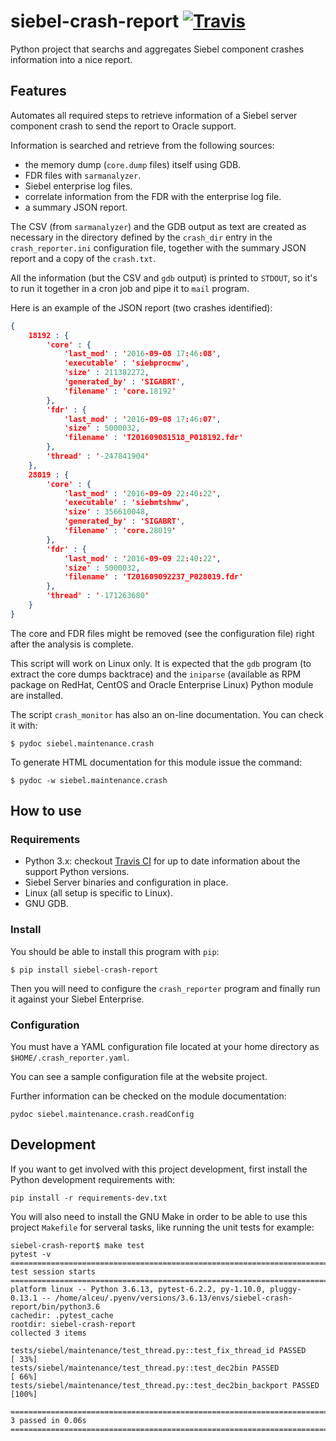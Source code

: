 # siebel-crash-report [![Travis](https://img.shields.io/travis/glasswalk3r/siebel-crash-report.svg)](https://travis-ci.org/glasswalk3r/siebel-crash-report/branches)
Python project that searchs and aggregates Siebel component crashes information
into a nice report.

## Features

Automates all required steps to retrieve information of a Siebel server
component crash to send the report to Oracle support.

Information is searched and retrieve from the following sources:

- the memory dump (`core.dump` files) itself using GDB.
- FDR files with `sarmanalyzer`.
- Siebel enterprise log files.
- correlate information from the FDR with the enterprise log file.
- a summary JSON report.

The CSV (from `sarmanalyzer`) and the GDB output as text are created as
necessary in the directory defined by the `crash_dir` entry in the
`crash_reporter.ini` configuration file, together with the summary JSON report
and a copy of the `crash.txt`.

All the information (but the CSV and `gdb` output) is printed to `STDOUT`, so
it's to run it together in a cron job and pipe it to `mail` program.

Here is an example of the JSON report (two crashes identified):

```json
{
	18192 : {
		'core' : {
			'last_mod' : '2016-09-08 17:46:08',
			'executable' : 'siebprocmw',
			'size' : 211382272,
			'generated_by' : 'SIGABRT',
			'filename' : 'core.18192'
		},
		'fdr' : {
			'last_mod' : '2016-09-08 17:46:07',
			'size' : 5000032,
			'filename' : 'T201609081518_P018192.fdr'
		},
		'thread' : '-247841904'
	},
	28019 : {
		'core' : {
			'last_mod' : '2016-09-09 22:40:22',
			'executable' : 'siebmtshmw',
			'size' : 356610048,
			'generated_by' : 'SIGABRT',
			'filename' : 'core.28019'
		},
		'fdr' : {
			'last_mod' : '2016-09-09 22:40:22',
			'size' : 5000032,
			'filename' : 'T201609092237_P028019.fdr'
		},
		'thread' : '-171263680'
	}
}
```

The core and FDR files might be removed (see the configuration file) right after
the analysis is complete.

This script will work on Linux only. It is expected that the `gdb` program (to
extract the core dumps backtrace) and the `iniparse` (available as RPM package
on RedHat, CentOS and Oracle Enterprise Linux) Python module are installed.

The script `crash_monitor` has also an on-line documentation. You can check it
with:

```
$ pydoc siebel.maintenance.crash
```

To generate HTML documentation for this module issue the command:

```
$ pydoc -w siebel.maintenance.crash
```

## How to use

### Requirements

 - Python 3.x: checkout
 [Travis CI](https://travis-ci.org/glasswalk3r/siebel-crash-report/branches) for
 up to date information about the support Python versions.
 - Siebel Server binaries and configuration in place.
 - Linux (all setup is specific to Linux).
 - GNU GDB.

### Install

You should be able to install this program with `pip`:

```
$ pip install siebel-crash-report
```

Then you will need to configure the `crash_reporter` program and finally run it
against your Siebel Enterprise.

### Configuration

You must have a YAML configuration file located at your home directory as
`$HOME/.crash_reporter.yaml`.

You can see a sample configuration file at the website project.

Further information can be checked on the module documentation:

```
pydoc siebel.maintenance.crash.readConfig
```

## Development

If you want to get involved with this project development, first install the
Python development requirements with:

```
pip install -r requirements-dev.txt
```

You will also need to install the GNU Make in order to be able to use this
project `Makefile` for serveral tasks, like running the unit tests for example:

```
siebel-crash-report$ make test
pytest -v
==================================================================================== test session starts =====================================================================================
platform linux -- Python 3.6.13, pytest-6.2.2, py-1.10.0, pluggy-0.13.1 -- /home/alceu/.pyenv/versions/3.6.13/envs/siebel-crash-report/bin/python3.6
cachedir: .pytest_cache
rootdir: siebel-crash-report
collected 3 items

tests/siebel/maintenance/test_thread.py::test_fix_thread_id PASSED                                                                                                                     [ 33%]
tests/siebel/maintenance/test_thread.py::test_dec2bin PASSED                                                                                                                           [ 66%]
tests/siebel/maintenance/test_thread.py::test_dec2bin_backport PASSED                                                                                                                  [100%]

===================================================================================== 3 passed in 0.06s ======================================================================================
```
